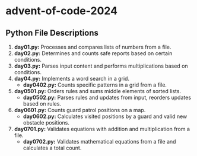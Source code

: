 # advent-of-code-2024

## Python File Descriptions

1. **day01.py:** Processes and compares lists of numbers from a file.
2. **day02.py:** Determines and counts safe reports based on certain conditions.
3. **day03.py:** Parses input content and performs multiplications based on conditions.
4. **day04.py:** Implements a word search in a grid.
   - **day0402.py:** Counts specific patterns in a grid from a file.
5. **day0501.py:** Orders rules and sums middle elements of sorted lists.
   - **day0502.py:** Parses rules and updates from input, reorders updates based on rules.
6. **day0601.py:** Counts guard patrol positions on a map.
   - **day0602.py:** Calculates visited positions by a guard and valid new obstacle positions.
7. **day0701.py:** Validates equations with addition and multiplication from a file.
   - **day0702.py:** Validates mathematical equations from a file and calculates a total count.
